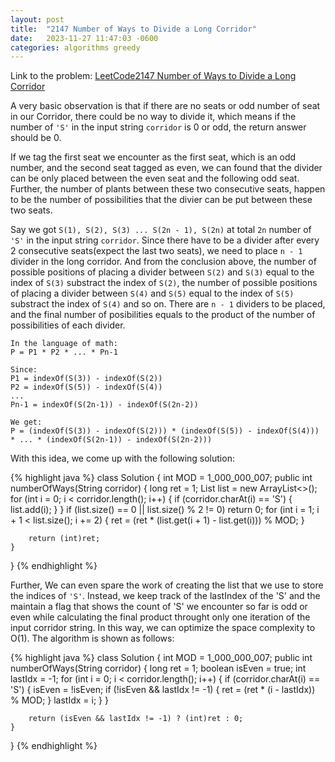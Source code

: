 ```yaml
---
layout: post
title:  "2147 Number of Ways to Divide a Long Corridor"
date:   2023-11-27 11:47:03 -0600
categories: algorithms greedy
---
```


Link to the problem: [LeetCode2147 Number of Ways to Divide a Long Corridor](https://leetcode.com/problems/number-of-ways-to-divide-a-long-corridor/) 

A very basic observation is that if there are no seats or odd number of seat in our Corridor, there could be no way to divide it, which means if the number of `'S'` in the input string `corridor` is 0 or odd, the return answer should be 0.

If we tag the first seat we encounter as the first seat, which is an odd number, and the second seat tagged as even, we can found that the divider can be only placed between the even seat and the following odd seat. Further, the number of plants between these two consecutive seats, happen to be the number of possibilities that the divier can be put between these two seats.

Say we got `S(1), S(2), S(3) ... S(2n - 1), S(2n)` at total `2n` number of `'S'` in the input string  `corridor`. Since there have to be a divider after every 2 consecutive seats(expect the last two seats), we need to place `n - 1` divider in the long corridor. And from the conclusion above, the number of possible positions of placing a divider between `S(2)` and `S(3)` equal to the index of `S(3)` substract the index of `S(2)`, the number of possible positions of placing a divider between `S(4)` and `S(5)` equal to the index of `S(5)` substract the index of `S(4)` and so on. There are `n - 1` dividers to be placed, and the final number of posibilities equals to the product of the number of possibilities of each divider.

    In the language of math:
    P = P1 * P2 * ... * Pn-1
    
    Since:
    P1 = indexOf(S(3)) - indexOf(S(2))
    P2 = indexOf(S(5)) - indexOf(S(4))
    ...
    Pn-1 = indexOf(S(2n-1)) - indexOf(S(2n-2))

    We get:
    P = (indexOf(S(3)) - indexOf(S(2))) * (indexOf(S(5)) - indexOf(S(4))) * ... * (indexOf(S(2n-1)) - indexOf(S(2n-2)))

With this idea, we come up with the following solution:

{% highlight java %}
class Solution {
    int MOD = 1_000_000_007;
    public int numberOfWays(String corridor) {
        long ret = 1;
        List<Integer> list = new ArrayList<>();
        for (int i = 0; i < corridor.length(); i++) {
            if (corridor.charAt(i) == 'S') {
                list.add(i);
            }
        }
        if (list.size() == 0 || list.size() % 2 != 0) return 0;
        for (int i = 1; i + 1 < list.size(); i += 2) {
            ret = (ret * (list.get(i + 1) - list.get(i))) % MOD;
        }

        return (int)ret;
    }
}
{% endhighlight %}

Further, We can even spare the work of creating the list that we use to store the indices of `'S'`. Instead, we keep track of the lastIndex of the 'S' and the maintain a flag that shows the count of 'S' we encounter so far is odd or even while calculating the final product throught only one iteration of the input corridor string. In this way, we can optimize the space complexity to O(1). The algorithm is shown as follows:

{% highlight java %}
class Solution {
    int MOD = 1_000_000_007;
    public int numberOfWays(String corridor) {
        long ret = 1;
        boolean isEven = true;
        int lastIdx = -1;
        for (int i = 0; i < corridor.length(); i++) {
            if (corridor.charAt(i) == 'S') {
                isEven = !isEven;
                if (!isEven && lastIdx != -1) {
                    ret = (ret * (i - lastIdx)) % MOD;
                }
                lastIdx = i;
            }
        }

        return (isEven && lastIdx != -1) ? (int)ret : 0;
    }
}
{% endhighlight %}



